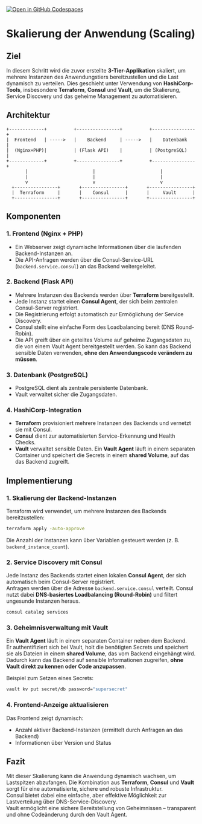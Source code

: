 [![Open in GitHub Codespaces](https://github.com/codespaces/badge.svg)](https://codespaces.new/CayoM/HashiStack/tree/03-skalierung)

# Skalierung der Anwendung (Scaling)

## Ziel
In diesem Schritt wird die zuvor erstellte **3-Tier-Applikation** skaliert, um mehrere Instanzen des Anwendungstiers bereitzustellen und die Last dynamisch zu verteilen. Dies geschieht unter Verwendung von **HashiCorp-Tools**, insbesondere **Terraform**, **Consul** und **Vault**, um die Skalierung, Service Discovery und das geheime Management zu automatisieren.

## Architektur
```
+-------------+          +----------------+          +----------------+
|  Frontend   | ----->   |    Backend     | ----->   |    Datenbank   |
|  (Nginx+PHP)|          | (Flask API)    |          | (PostgreSQL)   |
+-------------+          +----------------+          +----------------+
       |                        |                        |
       |                        |                        |
       v                        v                        v
  +----------------+       +----------------+       +----------------+
  |  Terraform     |       |    Consul      |       |     Vault      |
  +----------------+       +----------------+       +----------------+
```

## Komponenten

### 1. Frontend (Nginx + PHP)
- Ein Webserver zeigt dynamische Informationen über die laufenden Backend-Instanzen an.
- Die API-Anfragen werden über die Consul-Service-URL (`backend.service.consul`) an das Backend weitergeleitet.

### 2. Backend (Flask API)
- Mehrere Instanzen des Backends werden über **Terraform** bereitgestellt.
- Jede Instanz startet einen **Consul Agent**, der sich beim zentralen Consul-Server registriert.
- Die Registrierung erfolgt automatisch zur Ermöglichung der Service Discovery.
- Consul stellt eine einfache Form des Loadbalancing bereit (DNS Round-Robin).
- Die API greift über ein geteiltes Volume auf geheime Zugangsdaten zu, die von einem Vault Agent bereitgestellt werden. So kann das Backend sensible Daten verwenden, **ohne den Anwendungscode verändern zu müssen**.

### 3. Datenbank (PostgreSQL)
- PostgreSQL dient als zentrale persistente Datenbank.
- Vault verwaltet sicher die Zugangsdaten.

### 4. HashiCorp-Integration
- **Terraform** provisioniert mehrere Instanzen des Backends und vernetzt sie mit Consul.
- **Consul** dient zur automatisierten Service-Erkennung und Health Checks.
- **Vault** verwaltet sensible Daten. Ein **Vault Agent** läuft in einem separaten Container und speichert die Secrets in einem **shared Volume**, auf das das Backend zugreift.

## Implementierung

### 1. Skalierung der Backend-Instanzen
Terraform wird verwendet, um mehrere Instanzen des Backends bereitzustellen:

```bash
terraform apply -auto-approve
```

Die Anzahl der Instanzen kann über Variablen gesteuert werden (z. B. `backend_instance_count`).

### 2. Service Discovery mit Consul
Jede Instanz des Backends startet einen lokalen **Consul Agent**, der sich automatisch beim Consul-Server registriert.  
Anfragen werden über die Adresse `backend.service.consul` verteilt. Consul nutzt dabei **DNS-basiertes Loadbalancing (Round-Robin)** und filtert ungesunde Instanzen heraus.

```bash
consul catalog services
```

### 3. Geheimnisverwaltung mit Vault
Ein **Vault Agent** läuft in einem separaten Container neben dem Backend.  
Er authentifiziert sich bei Vault, holt die benötigten Secrets und speichert sie als Dateien in einem **shared Volume**, das vom Backend eingehängt wird.  
Dadurch kann das Backend auf sensible Informationen zugreifen, **ohne Vault direkt zu kennen oder Code anzupassen**.

Beispiel zum Setzen eines Secrets:
```bash
vault kv put secret/db password="supersecret"
```

### 4. Frontend-Anzeige aktualisieren
Das Frontend zeigt dynamisch:
- Anzahl aktiver Backend-Instanzen (ermittelt durch Anfragen an das Backend)
- Informationen über Version und Status

## Fazit

Mit dieser Skalierung kann die Anwendung dynamisch wachsen, um Lastspitzen abzufangen. Die Kombination aus **Terraform**, **Consul** und **Vault** sorgt für eine automatisierte, sichere und robuste Infrastruktur.  
Consul bietet dabei eine einfache, aber effektive Möglichkeit zur Lastverteilung über DNS-Service-Discovery.  
Vault ermöglicht eine sichere Bereitstellung von Geheimnissen – transparent und ohne Codeänderung durch den Vault Agent.
